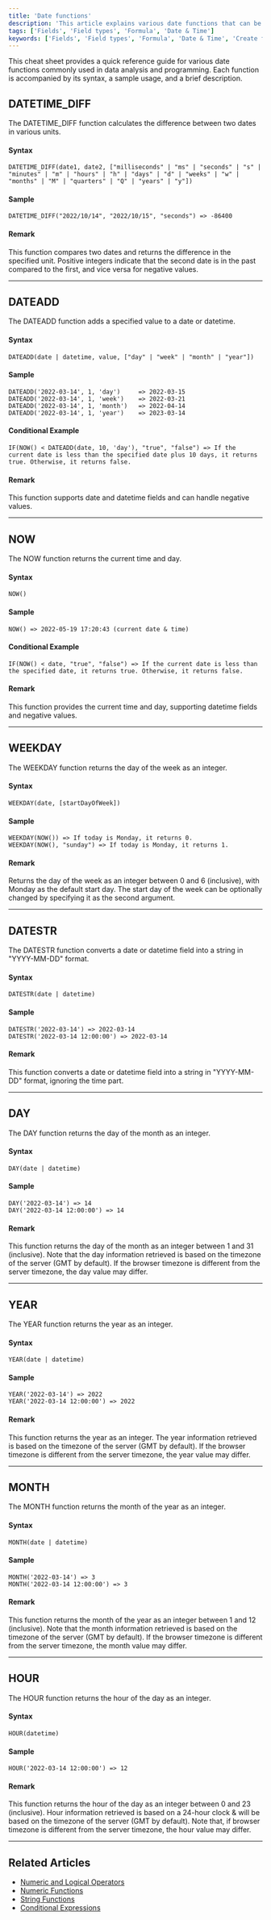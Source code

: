 ```yaml
---
title: 'Date functions'
description: 'This article explains various date functions that can be used in formula fields.'
tags: ['Fields', 'Field types', 'Formula', 'Date & Time']
keywords: ['Fields', 'Field types', 'Formula', 'Date & Time', 'Create formula field', 'Date functions']
---
```


This cheat sheet provides a quick reference guide for various date functions commonly used in data analysis and programming. Each function is accompanied by its syntax, a sample usage, and a brief description.


## DATETIME_DIFF
The DATETIME_DIFF function calculates the difference between two dates in various units.

#### Syntax
```plaintext
DATETIME_DIFF(date1, date2, ["milliseconds" | "ms" | "seconds" | "s" | "minutes" | "m" | "hours" | "h" | "days" | "d" | "weeks" | "w" | "months" | "M" | "quarters" | "Q" | "years" | "y"])
```

#### Sample
```plaintext
DATETIME_DIFF("2022/10/14", "2022/10/15", "seconds") => -86400
```

#### Remark
This function compares two dates and returns the difference in the specified unit. Positive integers indicate that the second date is in the past compared to the first, and vice versa for negative values.

---

## DATEADD
The DATEADD function adds a specified value to a date or datetime.

#### Syntax
```plaintext
DATEADD(date | datetime, value, ["day" | "week" | "month" | "year"])
```

#### Sample
```plaintext
DATEADD('2022-03-14', 1, 'day')     => 2022-03-15
DATEADD('2022-03-14', 1, 'week')    => 2022-03-21
DATEADD('2022-03-14', 1, 'month')   => 2022-04-14
DATEADD('2022-03-14', 1, 'year')    => 2023-03-14
```

#### Conditional Example
```plaintext
IF(NOW() < DATEADD(date, 10, 'day'), "true", "false") => If the current date is less than the specified date plus 10 days, it returns true. Otherwise, it returns false.
```

#### Remark
This function supports date and datetime fields and can handle negative values.

---

## NOW
The NOW function returns the current time and day.

#### Syntax
```plaintext
NOW()
```

#### Sample
```plaintext
NOW() => 2022-05-19 17:20:43 (current date & time)
```

#### Conditional Example
```plaintext
IF(NOW() < date, "true", "false") => If the current date is less than the specified date, it returns true. Otherwise, it returns false.
```

#### Remark
This function provides the current time and day, supporting datetime fields and negative values.

---

## WEEKDAY
The WEEKDAY function returns the day of the week as an integer.

#### Syntax
```plaintext
WEEKDAY(date, [startDayOfWeek])
```

#### Sample
```plaintext
WEEKDAY(NOW()) => If today is Monday, it returns 0.
WEEKDAY(NOW(), "sunday") => If today is Monday, it returns 1.
```

#### Remark
Returns the day of the week as an integer between 0 and 6 (inclusive), with Monday as the default start day. The start day of the week can be optionally changed by specifying it as the second argument.

---

## DATESTR
The DATESTR function converts a date or datetime field into a string in "YYYY-MM-DD" format.

#### Syntax
```plaintext
DATESTR(date | datetime)
```

#### Sample
```plaintext
DATESTR('2022-03-14') => 2022-03-14
DATESTR('2022-03-14 12:00:00') => 2022-03-14
``` 

#### Remark
This function converts a date or datetime field into a string in "YYYY-MM-DD" format, ignoring the time part.

---

## DAY
The DAY function returns the day of the month as an integer.

#### Syntax
```plaintext
DAY(date | datetime)
```

#### Sample
```plaintext
DAY('2022-03-14') => 14
DAY('2022-03-14 12:00:00') => 14
```

#### Remark
This function returns the day of the month as an integer between 1 and 31 (inclusive). Note that the day information retrieved is based on the timezone of the server (GMT by default). If the browser timezone is different from the server timezone, the day value may differ.

---

## YEAR
The YEAR function returns the year as an integer.

#### Syntax
```plaintext
YEAR(date | datetime)
```

#### Sample
```plaintext
YEAR('2022-03-14') => 2022
YEAR('2022-03-14 12:00:00') => 2022
```

#### Remark
This function returns the year as an integer. The year information retrieved is based on the timezone of the server (GMT by default). If the browser timezone is different from the server timezone, the year value may differ.

---

## MONTH
The MONTH function returns the month of the year as an integer.

#### Syntax
```plaintext
MONTH(date | datetime)
```

#### Sample
```plaintext
MONTH('2022-03-14') => 3
MONTH('2022-03-14 12:00:00') => 3
```

#### Remark
This function returns the month of the year as an integer between 1 and 12 (inclusive). Note that the month information retrieved is based on the timezone of the server (GMT by default). If the browser timezone is different from the server timezone, the month value may differ.

---

## HOUR
The HOUR function returns the hour of the day as an integer. 

#### Syntax
```plaintext
HOUR(datetime)
```

#### Sample
```plaintext
HOUR('2022-03-14 12:00:00') => 12
```

#### Remark
This function returns the hour of the day as an integer between 0 and 23 (inclusive). Hour information retrieved is based on a 24-hour clock & will be based on the timezone of the server (GMT by default). Note that, if browser timezone is different from the server timezone, the hour value may differ.

---

## Related Articles
- [Numeric and Logical Operators](015.operators.md)
- [Numeric Functions](020.numeric-functions.md)
- [String Functions](030.string-functions.md)
- [Conditional Expressions](050.conditional-expressions.md)
